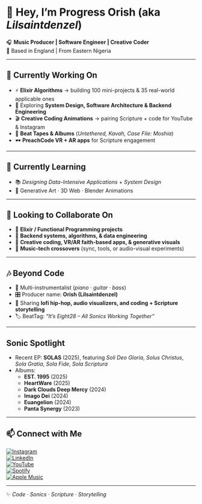 # 👋 Hey, I’m **Progress Orish** (aka *Lilsaintdenzel*)  

🎧 **Music Producer | Software Engineer | Creative Coder**  
📍 Based in England | From Eastern Nigeria  

---

## 🔭 Currently Working On  
- ⚡ **Elixir Algorithms** → building 100 mini-projects & 35 real-world applicable ones  
- 🚀 Exploring **System Design, Software Architecture & Backend Engineering**  
- 🎬 **Creative Coding Animations** → pairing Scripture + code for YouTube & Instagram  
- 🎵 **Beat Tapes & Albums** (*Untethered, Kavah, Case File: Moshia*)  
- 🕶️ **PreachCode VR + AR apps** for Scripture engagement  

---

## 🌱 Currently Learning  
- 📚 *Designing Data-Intensive Applications* + *System Design*  
- 🎨 Generative Art · 3D Web · Blender Animations  

---

## 👯 Looking to Collaborate On  
- 🔹 **Elixir / Functional Programming projects**  
- 🔹 **Backend systems, algorithms, & data engineering**  
- 🔹 **Creative coding, VR/AR faith-based apps, & generative visuals**  
- 🔹 **Music-tech crossovers** (sync, tools, or audio-visual experiments)  

---

## 🎶 Beyond Code  
- 🎹 Multi-instrumentalist (*piano · guitar · bass*)  
- 🎛️ Producer name: **Orish (Lilsaintdenzel)**  
- 🎥 Sharing **lofi hip-hop, audio visualizers, and coding + Scripture storytelling**  
- 🏷️ BeatTag: *“It’s Eight28 – All Sonics Working Together”*  

---

##  Sonic Spotlight

- Recent EP: **SOLAS** (2025), featuring *Soli Deo Gloria*, *Solus Christus*, *Sola Gratia*, *Sola Fide*, *Sola Scriptura*  
- Albums:
  - **EST. 1995** (2025)  
  - **HeartWare** (2025)  
  - **Dark Clouds Deep Mercy** (2024)  
  - **Imago Dei** (2024)  
  - **Euangelion** (2024)  
  - **Panta Synergy** (2023)

---

## 📫 Connect with Me  
[![Instagram](https://img.shields.io/badge/Instagram-%40lilsaintdenzel-DD2476?logo=instagram&logoColor=white)](https://instagram.com/lilsaintdenzel)  
[![LinkedIn](https://img.shields.io/badge/LinkedIn-ProgressOrish-0077B5?logo=linkedin&logoColor=white)](https://ng.linkedin.com/in/progressorish)  
[![YouTube](https://img.shields.io/badge/YouTube-LilsaintDenzel-FF0000?logo=youtube&logoColor=white)](https://www.youtube.com/@lilsaintdenzel)  
[![Spotify](https://img.shields.io/badge/Spotify-ProgressOrish-1DB954?logo=spotify&logoColor=white)](https://open.spotify.com/artist/0goAqUqnNaKPQYdweb5cXF?si=FuT07ZojT4GYlkUuKu7acw)  
[![Apple Music](https://img.shields.io/badge/Apple%20Music-Lilsaintdenzel-000000?logo=applemusic&logoColor=white)](https://music.apple.com/us/artist/lilsaintdenzel/1702264520)




---

✨ *Code · Sonics · Scripture · Storytelling*  
